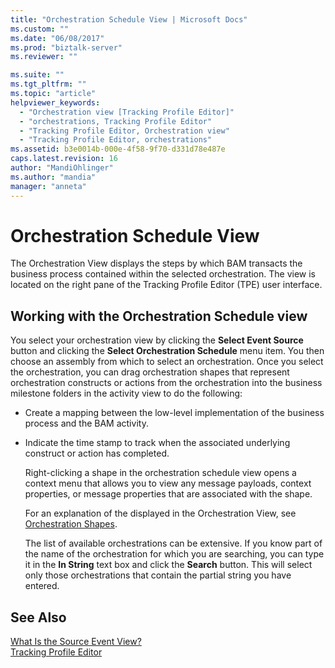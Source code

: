 ```yaml
---
title: "Orchestration Schedule View | Microsoft Docs"
ms.custom: ""
ms.date: "06/08/2017"
ms.prod: "biztalk-server"
ms.reviewer: ""

ms.suite: ""
ms.tgt_pltfrm: ""
ms.topic: "article"
helpviewer_keywords: 
  - "Orchestration view [Tracking Profile Editor]"
  - "orchestrations, Tracking Profile Editor"
  - "Tracking Profile Editor, Orchestration view"
  - "Tracking Profile Editor, orchestrations"
ms.assetid: b3e0014b-000e-4f58-9f70-d331d78e487e
caps.latest.revision: 16
author: "MandiOhlinger"
ms.author: "mandia"
manager: "anneta"
---
```

# Orchestration Schedule View
The Orchestration View displays the steps by which BAM transacts the business process contained within the selected orchestration. The view is located on the right pane of the Tracking Profile Editor (TPE) user interface.  
  
## Working with the Orchestration Schedule view  
 You select your orchestration view by clicking the **Select Event Source** button and clicking the **Select Orchestration Schedule** menu item. You then choose an assembly from which to select an orchestration. Once you select the orchestration, you can drag orchestration shapes that represent orchestration constructs or actions from the orchestration into the business milestone folders in the activity view to do the following:  
  
- Create a mapping between the low-level implementation of the business process and the BAM activity.  
  
- Indicate the time stamp to track when the associated underlying construct or action has completed.  
  
  Right-clicking a shape in the orchestration schedule view opens a context menu that allows you to view any message payloads, context properties, or message properties that are associated with the shape.  
  
  For an explanation of the displayed in the Orchestration View, see [Orchestration Shapes](../core/orchestration-shapes.md).  
  
  The list of available orchestrations can be extensive. If you know part of the name of the orchestration for which you are searching, you can type it in the **In String** text box and click the **Search** button. This will select only those orchestrations that contain the partial string you have entered.  
  
## See Also  
 [What Is the Source Event View?](../core/what-is-the-source-event-view.md)   
 [Tracking Profile Editor](../core/tracking-profile-editor.md)